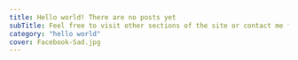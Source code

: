 ```yaml
---
title: Hello world! There are no posts yet
subTitle: Feel free to visit other sections of the site or contact me for details about my work.
category: "hello world"
cover: Facebook-Sad.jpg
---
```

